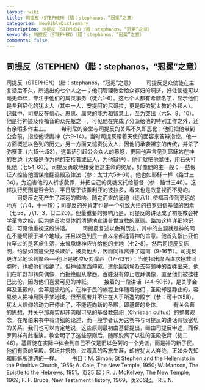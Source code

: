 ```yaml
---
layout: wiki
title: 司提反（STEPHEN）（腊：stephanos，“冠冕”之意）
categories: NewBibleDictionary
description: 司提反（STEPHEN）（腊：stephanos，“冠冕”之意）
keywords: 司提反（STEPHEN）（腊：stephanos，“冠冕”之意）
comments: false
---
```


## 司提反（STEPHEN）（腊：stephanos，“冠冕”之意）



司提反（STEPHEN）（腊：stephanos，“冠冕”之意）
　　司提反是众使徒在主复活后不久，所选出的七个人之一；他们管理教会给众寡妇的赒济，好让使徒可以毫无牵绊，专注于他们的属灵事务（徒六1-6）。这七个人都有希腊名字，显示他们是希利尼化的犹太人（其中一人，安提阿的尼哥拉，更是皈依犹太教的外邦人）。记载中，司提反在信心、恩惠、属灵的能力和智慧上，至为突出（六5、8、10）。他是行神迹及传福音的众先躯之一，可见他在完成了分派给他的特别工作之外，还有余暇多作主工。
　　希利尼的会堂与司提反的关系不久即恶化；他们把他带到公会前，指控他谤讟神（六9-14）。当时司提反带着天使的面容来答辩指控。他一方面概述以色列的历史，另一方面又谴责犹太人，因他们承袭祖宗的传统，并杀了弥赛亚（六15-七53）。这番话引起公会众人的暴怒，更因他声言见到耶稣站在神的右边（大概是作为他的支持者或证人，为他辩护），他们就把他拿住，用石头打死他（七54-60）。司提反勇敢地接受他这生命的终局，好像他的主一般；一些假证人控告他图谋推翻圣殿及律法（参：太廿六59-61）。他也如耶稣一样（路廿三34），为迫害他的人祈求赦罪，并把自己的灵魂交托给基督（参：路廿三46）。这样执行死刑是否合法，平日居于该撒利亚的彼拉多，看来也是故意视而不见的。
　　司提反之死产生了深远的影响。随之而来的逼迫（徒八1）使福音传到更远的地方（八4，十一19）；司提反的死肯定也是一个引致大扫的扫罗归信基督的因素（七58，八1、3，廿二20）。但最重要的影响乃是，司提反的讲话成了初期教会神学革命之始，因为他首次具体而清楚地宣讲普世宣教的原则。路加这样详细地记载，可见他重视这段讲话。
　　司提反复述以色列历史，其中的主题就是神的同在不能局限于某个地域，并且以色列民一直以来都违背神的旨意。他首先指出亚伯拉罕过的是客旅生活，未曾承继神应许给他的土地（七2-8）。然后司提反又陈明，约瑟如何遭受兄长嫉妒，被卖他乡，因而同样离开了迦南（9-16节）。司提反更详尽地论到摩西──他正是被控反对摩西（17-43节）；当他指出摩西谋求拯救同胞时，也被他们拒绝了。但神替摩西伸冤，遣他回到埃及去带领神的百姓出来。他们在旷野却转向偶像，而拒绝服从摩西。百姓没有停止敬拜偶像，直至他们被掳往巴比伦，因为他们喜爱可见的神祇。
　　接着的一段讲话（44-50节），是关乎会幕及圣殿的。会幕是流动的，在神子民的旅程上伴随着他们；圣殿却是静止的，容易使人把神局限于某地域。但至高者并不住在人手所造的殿宇（参：可十四58）。犹太人信仰的动力已停止了，不能迈向新的圣殿，即基督的身体。
　　有关会幕的思想，并关乎那真实却非肉眼可见的基督教祭祀（Christian cultus）的整套观念，在希伯来书中有详细的论述，而一般学者认为这卷书与司提反的讲话有很密切的关系。我们也可以肯定地说，这些原则最初由基督提出，继由司提反申述，而保罗同样有此推演。教会明了了这些原则后，随即脱离了以往的圣殿敬拜（徒二46）。基督徒在实际中体会到自己不仅是旧以色列的一个党派，而是神的新子民。他们有真的圣殿、祭坛并祭物，过着真的客旅生涯，却被犹太人弃绝，正如众先知和耶稣所遭遇的一样。
　　书目：M. Simon, St Stephen and the Hellenists in the
Primitive Church, 1956; A. Cole, The
New Temple, 1950; W. Manson, The
Epistle to the Hebrews, 1951，页25 起；R. J. McKelvey, The New Temple, 1969; F. F. Bruce, New Testament History, 1969，页206起。
R.E.N.




